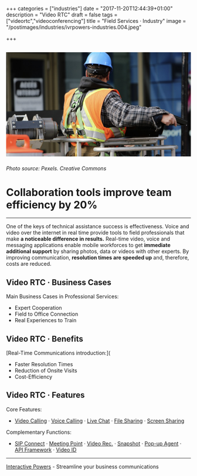 +++
categories = ["industries"]
date = "2017-11-20T12:44:39+01:00"
description = "Video RTC"
draft = false
tags = ["videortc","videoconferencing"]
title = "Field Services · Industry"
image = "/postimages/industries/ivrpowers-industries.004.jpeg"

+++

![field worker](/postimages/industries/ivrpowers-industries.004.jpeg)
-----------
###### Photo source: Pexels. Creative Commons

# Collaboration tools improve team efficiency by 20%
---

One of the keys of technical assistance success is effectiveness. Voice and video over the internet in real time provide tools to field professionals that make **a noticeable difference in results.** Real-time video, voice and messaging applications enable mobile workforces to get **immediate additional support** by sharing photos, data or videos with other experts. By improving communication, **resolution times are speeded up** and, therefore, costs are reduced.


## Video RTC · Business Cases

Main Business Cases in Professional Services:

* Expert Cooperation
* Field to Office Connection
* Real Experiences to Train

##	Video RTC · Benefits

[Real-Time Communications introduction:](

* Faster Resolution Times
* Reduction of Onsite Visits
* Cost-Efficiency


## Video RTC · Features

Core Features:

* [Video Calling](http://blog.ivrpowers.com/post/products/video-rtc-video-calling/) · [Voice Calling](http://blog.ivrpowers.com/post/products/video-rtc-voice-calling/) · [Live Chat](http://blog.ivrpowers.com/post/products/video-rtc-live-chat/) · [File Sharing](http://blog.ivrpowers.com/post/products/video-rtc-file-sharing/) · [Screen Sharing](http://blog.ivrpowers.com/post/products/video-rtc-screen-sharing/)

Complementary Functions:

* [SIP Connect](http://blog.ivrpowers.com/post/products/video-rtc-sip-connect/) ·  [Meeting Point](http://blog.ivrpowers.com/post/products/video-rtc-meeting-point/) · [Video Rec.](http://blog.ivrpowers.com/post/products/video-rtc-video-recording/) · [Snapshot](http://blog.ivrpowers.com/post/products/video-rtc-snapshot/) · [Pop-up Agent](http://blog.ivrpowers.com/post/products/video-rtc-pop-up-agent/) · [API Framework](http://blog.ivrpowers.com/post/products/video-rtc-api-framework/) · [Video ID](http://blog.ivrpowers.com/post/products/video-rtc-video-id/)

---
[Interactive Powers](http://www.ivrpowers.com/) - Streamline your business communications



